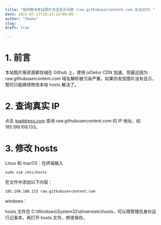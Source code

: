 ```yaml
---
title: "临时解决本站图片无法显示问题（raw.githubusercontent.com 无法访问）"
date: 2022-07-17T10:33:12+08:00
author: "Shaka"
slug: 
draft: true

---
```


# 1. 前言

本站图片等资源都存储在 Github 上，使用 jsDelivr CDN 加速。但最近因为 raw.githubusercontent.com 域名解析被污染严重，如果你发现图片没有显示，暂时只能麻烦修改本地 hosts 解决了。

# 2. 查询真实 IP

点击 [ipaddress.com](https://ipaddress.com/website/raw.githubusercontent.com) 查询 raw.githubusercontent.com 的 IP 地址，如 185.199.108.133。

# 3. 修改 hosts

Linux 和 macOS：在终端输入 
```
sudo vim /etc/hosts
```

在文件中添加以下内容：

```
185.199.108.133 raw.githubusercontent.com
```


windows：

hosts 文件在 C:\Windows\System32\drivers\etc\hosts，可以用管理员身份运行记事本，再打开 hosts 文件，修改保存。

